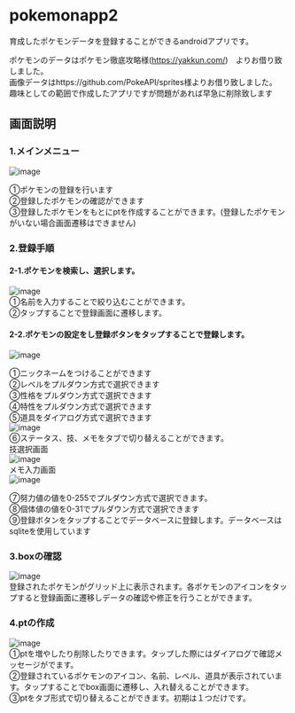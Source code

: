 # pokemonapp2
育成したポケモンデータを登録することができるandroidアプリです。  
  
ポケモンのデータはポケモン徹底攻略様(https://yakkun.com/)　よりお借り致しました。  
画像データはhttps://github.com/PokeAPI/sprites様よりお借り致しました。  
趣味としての範囲で作成したアプリですが問題があれば早急に削除致します  
  
## 画面説明
### 1.メインメニュー  
![image](https://user-images.githubusercontent.com/83626132/124224974-9ee38480-db41-11eb-98a6-fab32097740d.png)  
  
①ポケモンの登録を行います  
②登録したポケモンの確認ができます  
③登録したポケモンをもとにptを作成することができます。(登録したポケモンがいない場合画面遷移はできません)  
  
  
### 2.登録手順  
#### 2-1.ポケモンを検索し、選択します。  
![image](https://user-images.githubusercontent.com/83626132/124225672-d272de80-db42-11eb-8d86-c2456e230f83.png)  
①名前を入力することで絞り込むことができます。  
②タップすることで登録画面に遷移します。  
#### 2-2.ポケモンの設定をし登録ボタンをタップすることで登録します。  
![image](https://user-images.githubusercontent.com/83626132/124226880-bd974a80-db44-11eb-9ffe-44ece7caf52c.png)  
  
①ニックネームをつけることができます  
②レベルをプルダウン方式で選択できます  
③性格をプルダウン方式で選択できます  
④特性をプルダウン方式で選択できます  
⑤道具をダイアログ方式で選択できます  
![image](https://user-images.githubusercontent.com/83626132/124227154-2aaae000-db45-11eb-8614-b12b4b718c0e.png)  
⑥ステータス、技、メモをタブで切り替えることができます。  
技選択画面  
![image](https://user-images.githubusercontent.com/83626132/124227640-fc79d000-db45-11eb-8bf6-f0014a52576a.png)  
メモ入力画面  
![image](https://user-images.githubusercontent.com/83626132/124227754-203d1600-db46-11eb-9bf4-fa144bc4be6f.png)  

⑦努力値の値を0-255でプルダウン方式で選択できます。  
⑧個体値の値を0-31でプルダウン方式で選択できます  
⑨登録ボタンをタップすることでデータベースに登録します。データベースはsqliteを使用しています  
  
### 3.boxの確認
![image](https://user-images.githubusercontent.com/83626132/124227866-45ca1f80-db46-11eb-93de-5fb37619a6cc.png)  
登録されたポケモンがグリッド上に表示されます。各ポケモンのアイコンをタップすると登録画面に遷移しデータの確認や修正を行うことができます。  

  
### 4.ptの作成
![image](https://user-images.githubusercontent.com/83626132/124228162-ba9d5980-db46-11eb-827d-e8b409009746.png)  
①ptを増やしたり削除したりできます。タップした際にはダイアログで確認メッセージがでます。  
②登録されているポケモンのアイコン、名前、レベル、道具が表示されています。タップすることでbox画面に遷移し、入れ替えることができます。  
③ptをタブ形式で切り替えることができます。初期は１つだけです。  






